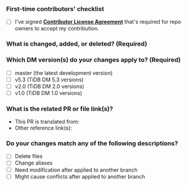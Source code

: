 <!--Thanks for your contribution to TiDB Data Migration (DM) documentation. Please answer the following questions.-->

### First-time contributors' checklist <!--Remove this section if you're not a first-time contributor.-->

- [ ] I've signed [**Contributor License Agreement**](https://cla-assistant.io/pingcap/docs-dm) that's required for repo owners to accept my contribution.

### What is changed, added, or deleted? (Required)

<!--Tell us what you did and why.-->

### Which DM version(s) do your changes apply to? (Required)

<!-- You **must** choose the DM version(s) that your changes apply to. Fill in "x" in [] to tick the checkbox below.-->

- [ ] master (the latest development version)
- [ ] v5.3 (TiDB DM 5.3 versions)
- [ ] v2.0 (TiDB DM 2.0 versions)
- [ ] v1.0 (TiDB DM 1.0 versions)

### What is the related PR or file link(s)?

<!--Reference link(s) will help reviewers review your PR quickly.-->

- This PR is translated from:
- Other reference link(s):

### Do your changes match any of the following descriptions?

- [ ] Delete files
- [ ] Change aliases
- [ ] Need modification after applied to another branch <!-- If yes, please comment "/label version-specific-changes-required" below to trigger the bot to add the label.-->
- [ ] Might cause conflicts after applied to another branch
